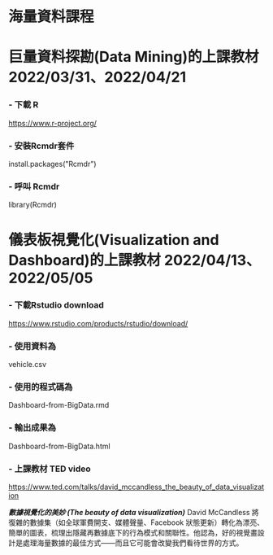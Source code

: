 # 海量資料課程

# 巨量資料探勘(Data Mining)的上課教材 2022/03/31、2022/04/21

### - 下載 R
https://www.r-project.org/

### - 安裝Rcmdr套件 
install.packages("Rcmdr")

### - 呼叫 Rcmdr
library(Rcmdr)

# 儀表板視覺化(Visualization and Dashboard)的上課教材 2022/04/13、2022/05/05
### - 下載Rstudio download
https://www.rstudio.com/products/rstudio/download/

### - 使用資料為
vehicle.csv

### - 使用的程式碼為
Dashboard-from-BigData.rmd

### - 輸出成果為
Dashboard-from-BigData.html

### - 上課教材 TED video
https://www.ted.com/talks/david_mccandless_the_beauty_of_data_visualization

***數據視覺化的美妙 (The beauty of data visualization)*** 
David McCandless 將復雜的數據集（如全球軍費開支、媒體聲量、Facebook 狀態更新）轉化為漂亮、簡單的圖表，梳理出隱藏再數據底下的行為模式和關聯性。他認為，好的視覺畫設計是處理海量數據的最佳方式——而且它可能會改變我們看待世界的方式。
